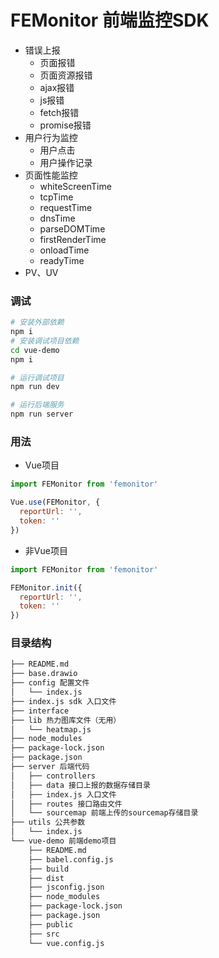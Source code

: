 # FEMonitor 前端监控SDK

- 错误上报
  - 页面报错
  - 页面资源报错
  - ajax报错
  - js报错
  - fetch报错
  - promise报错
- 用户行为监控
  - 用户点击
  - 用户操作记录
- 页面性能监控
  - whiteScreenTime
  - tcpTime
  - requestTime
  - dnsTime
  - parseDOMTime
  - firstRenderTime
  - onloadTime
  - readyTime
- PV、UV

### 调试
```bash
# 安装外部依赖
npm i
# 安装调试项目依赖
cd vue-demo
npm i

# 运行调试项目
npm run dev

# 运行后端服务
npm run server

```


### 用法
- Vue项目

```js
import FEMonitor from 'femonitor'

Vue.use(FEMonitor, {
  reportUrl: '',
  token: ''
})
```

- 非Vue项目

```js
import FEMonitor from 'femonitor'

FEMonitor.init({
  reportUrl: '',
  token: ''
})

```

### 目录结构
```bash
├── README.md
├── base.drawio
├── config 配置文件
│   └── index.js
├── index.js sdk 入口文件
├── interface
├── lib 热力图库文件（无用）
│   └── heatmap.js
├── node_modules
├── package-lock.json
├── package.json
├── server 后端代码
│   ├── controllers
│   ├── data 接口上报的数据存储目录
│   ├── index.js 入口文件
│   ├── routes 接口路由文件
│   └── sourcemap 前端上传的sourcemap存储目录
├── utils 公共参数
│   └── index.js
└── vue-demo 前端demo项目
    ├── README.md
    ├── babel.config.js
    ├── build
    ├── dist
    ├── jsconfig.json
    ├── node_modules
    ├── package-lock.json
    ├── package.json
    ├── public
    ├── src
    └── vue.config.js
```
